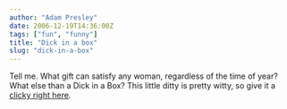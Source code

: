 ```yaml
---
author: "Adam Presley"
date: 2006-12-19T14:36:00Z
tags: ["fun", "funny"]
title: "Dick in a box"
slug: "dick-in-a-box"
---
```


Tell me. What gift can satisfy any woman, regardless of the time of
year? What else than a Dick in a Box? This little ditty is pretty witty,
so give it a [clicky right here](http://www.funlol.com/funpages/dick-in-a-box.html).
